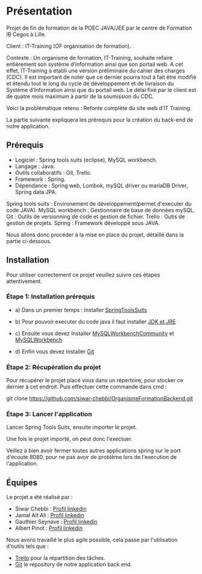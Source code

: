 # Présentation

Projet de fin de formation de la POEC JAVA/JEE par le centre de Formation IB Cegos à Lille.

Client : IT-Training (OF organisation de formation).

Contexte : Un organisme de formation, IT-Training, souhaite refaire entièrement son système d’information ainsi que son portail web. A cet effet, IT-Training a établi une version préliminaire du cahier des charges (CDC). Il est important de noter que ce dernier pourra tout à fait être modifié et étendu tout le long du cycle de développement et de livraison du Système d'Information ainsi que du portail web. Le délai fixé par le client est de quatre mois maximum à partir de la soumission du CDC.

Voici la problématique retenu : Refonte complète du site web d’IT Training.

La partie suivante expliquera les prérequis pour la création du back-end de notre application.


## Prérequis  

-	Logiciel : Spring tools suits (eclipse), MySQL workbench.
-	Langage : Java.
-   Outils collaboratifs : Git, Trello.
-	Framework : Spring.
-	Dépendance : Spring web, Lombok, mySQL driver ou mariaDB Driver, Spring data JPA.

Spring tools suits : Environement de développement(permet d'executer du code JAVA).
MySQL workbench : Gestionnaire de base de données mySQL.
Git : Outils de versionning de code et gestion de fichier.
Trello : Outis de gestion de projets.
Spring : Framework développé sous JAVA.

Nous allons donc procéder à la mise en place du projet, détaillé dans la partie ci-dessous.

## Installation

Pour utiliser correctement ce projet veuillez suivre ces étapes attentivement.

### Étape 1: Installation prérequis

- a) Dans un premier temps :
Installer [SpringToolsSuits](https://spring.io/tools)

- b) Pour pouvoir executer du code java il faut installer [JDK et JRE](https://www.openlogic.com/openjdk-downloads)

- c) Ensuite vous devez 
Installer [MySQLWorkbenchCommunity](https://dev.mysql.com/downloads/file/?id=501136) et [MySQLWorkbench](https://dev.mysql.com/downloads/file/?id=500617) 

- d) Enfin vous devez
Installer [Git](https://git-scm.com/downloads)


### Étape 2: Récupération du projet 

Pour récupérer le projet placé vous dans un répertoire, pour stocker ce dernier à cet endroit.
Puis effectuer cette commande dans cmd :

git clone https://github.com/siwar-chebbi/OrganismeFormationBackend.git

### Étape 3: Lancer l'application

Lancer Spring Tools Suits, ensuite importer le projet.

Une fois le projet importé, on peut donc l'exectuer.

Veillez à bien avoir fermer toutes autres applications spring sur le port d'écoute 8080, pour ne pas avoir de problème lors de l'execution de l'application.

## Équipes

Le projet a été réalisé par : 

- Siwar Chebbi : [Profil linkedin](linkedin.com/in/siwar-chebbi-6923411bb)
- Jamal Ait Ali : [Profil linkedin](linkedin.com/in/jamal-ait-ali-3b1002164)
- Gauthier Seynave : [Profil linkedin](linkedin.com/in/gauthier-seynave-393928157)
- Albert Pinot : [Profil linkedin](linkedin.com/in/albert-pinot-7603ba16b)

Nous avons travaillé le plus agile possible, cela passe par l'utilisation d'outils tels que : 
- [Trello](https://trello.com/b/djHUEcbo/projet-fil-rouge) pour la répartition des tâches. 
- [Git](https://github.com/siwar-chebbi/OrganismeFormationBackend.git) le repository de notre application back end.